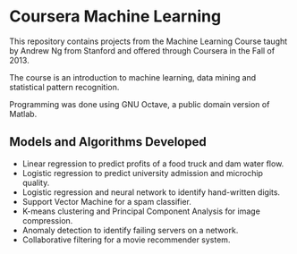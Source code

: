 # Coursera Machine Learning

This repository contains projects from the Machine Learning Course taught by Andrew Ng from Stanford and offered through Coursera in the Fall of 2013.

The course is an introduction to machine learning, data mining and statistical pattern recognition.

Programming was done using GNU Octave, a public domain version of Matlab.

## Models and Algorithms Developed
* Linear regression to predict profits of a food truck and dam water flow.
* Logistic regression to predict university admission and microchip quality.
* Logistic regression and neural network to identify hand-written digits.
* Support Vector Machine for a spam classifier.
* K-means clustering and Principal Component Analysis for image compression. 
* Anomaly detection to identify failing servers on a network.
* Collaborative filtering for a movie recommender system.
